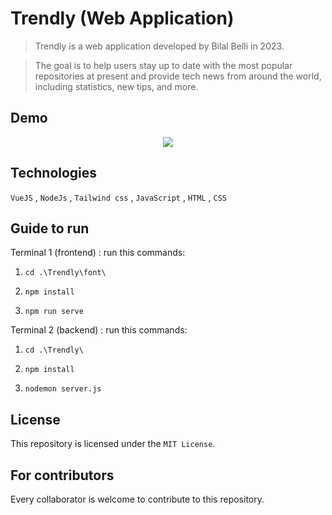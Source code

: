# Trendly (Web Application)
> Trendly is a web application developed by Bilal Belli in 2023.

> The goal is to help users stay up to date with the most popular repositories at present and provide tech news from around the world, including statistics, new tips, and more.

## Demo
<div align="center">
   <img  src="https://github.com/Bilal-Belli/Trendly/assets/74218805/d8be4fe5-c7f0-4cab-9755-550dbd350b6b">
</div>

## Technologies
``VueJS`` , ``NodeJs`` , ``Tailwind css`` , ``JavaScript`` , ``HTML`` , ``CSS``
## Guide to run
<p>Terminal 1 (frontend) : run this commands:</p>
<ol>
  <li> 
  
  ``cd .\Trendly\font\``</li>
  <li> 

  ``npm install``</li>
  <li> 
  
  ``npm run serve``</li>
</ol>
<p>Terminal 2 (backend) : run this commands:</p>
<ol>
  <li> 
  
  ``cd .\Trendly\``</li>
  <li>
  
  ``npm install``</li>
  <li>
  
  ``nodemon server.js``</li>
</ol>

## License
This repository is licensed under the ``MIT License``.

## For contributors
Every collaborator is welcome to contribute to this repository.
